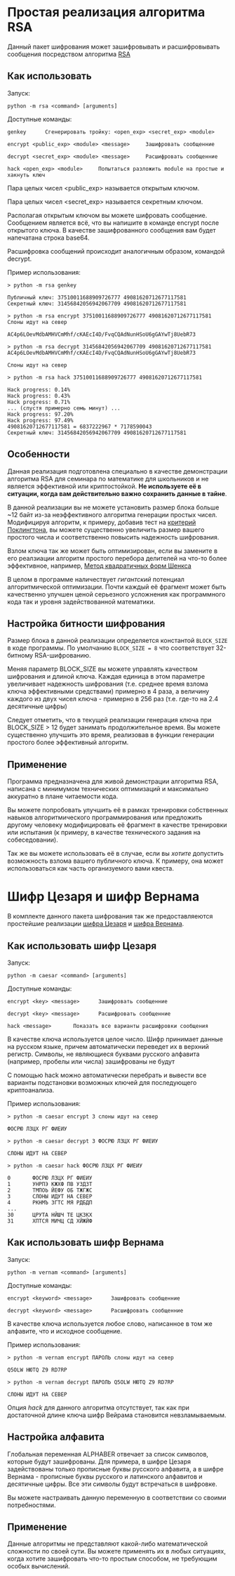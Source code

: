 # Простая реализация алгоритма RSA

Данный пакет шифрования может зашифровывать и расшифровывать сообщения посредством алгоритма [RSA](https://ru.wikipedia.org/wiki/RSA)


## Как использовать

Запуск:

    python -m rsa <command> [arguments] 

Доступные команды:

    genkey      Сгенерировать тройку: <open_exp> <secret_exp> <module>

    encrypt <public_exp> <module> <message>     Зашифровать сообщенние

    decrypt <secret_exp> <module> <message>     Расшифровать сообщенние

    hack <open_exp> <module>     Попытаться разложить module на простые и хакнуть ключ


Пара целых чисел <public_exp> <module> называется открытым ключом.

Пара целых чисел <secret_exp> <module> называется секретным ключом.

Располагая открытым ключом вы можете шифровать сообщение. Сообщением является всё, что вы напишите в команде encrypt после открытого ключа. В качестве зашифрованного сообщения вам будет напечатана строка base64.

Расшифровка сообщений происходит аналогичным образом, командой decrypt.

Пример использования:

    > python -m rsa genkey

    Публичный ключ: 37510011688909726777 49081620712677117581
    Секретный ключ: 31456842056942067709 49081620712677117581

    > python -m rsa encrypt 37510011688909726777 49081620712677117581 Слоны идут на север

    AC4p6LOevMdbAMHVCmMhf/cKAEcI4D/FvqCQAdNunHSoU6gGAYwTj8UebR73

    > python -m rsa decrypt 31456842056942067709 49081620712677117581 AC4p6LOevMdbAMHVCmMhf/cKAEcI4D/FvqCQAdNunHSoU6gGAYwTj8UebR73

    Слоны идут на север

    > python -m rsa hack 37510011688909726777 49081620712677117581

    Hack progress: 0.14%
    Hack progress: 0.43%
    Hack progress: 0.71%
    ... (спустя примерно семь минут) ...
    Hack progress: 97.20%
    Hack progress: 97.49%
    49081620712677117581 = 6837222967 * 7178590043
    Секретный ключ: 31456842056942067709 49081620712677117581

## Особенности

Данная реализация подготовлена специально в качестве демонстрации алгоритма RSA для семинара по математике для школьников и не является эффективной или криптостойкой. **Не используете её в ситуации, когда вам действительно важно сохранить данные в тайне**.

В данной реализации вы не можете установить размер блока больше ~12 байт из-за неэффективного алгоритма генерации простых чисел. Модифицируя алгоритм, к примеру, добавив тест на [критерий Поклингтона](https://habr.com/ru/post/594135/), вы можете существенно увеличить размер вашего простого числа и соответственно повысить надежность шифрования.

Взлом ключа так же может быть оптимизирован, если вы замените в его реалзиации алгоритм простого перебора делителей на что-то более эффективное, например, [Метод квадратичных форм Шенкса](https://ru.wikipedia.org/wiki/%D0%9C%D0%B5%D1%82%D0%BE%D0%B4_%D0%BA%D0%B2%D0%B0%D0%B4%D1%80%D0%B0%D1%82%D0%B8%D1%87%D0%BD%D1%8B%D1%85_%D1%84%D0%BE%D1%80%D0%BC_%D0%A8%D0%B5%D0%BD%D0%BA%D1%81%D0%B0)

В целом в программе наличествует *гигантский* потенциал алгоритмической оптимизации. Почти каждый её фрагмент может быть качественно улучшен ценой серьезного усложнения как программного кода так и уровня задействованной математики.

## Настройка битности шифрования

Размер блока в данной реализации определяется константой `BLOCK_SIZE` в коде программы. По умолчанию `BLOCK_SIZE = 8` что соответствует 32-битному RSA-шифрованию.

Меняя параметр BLOCK_SIZE вы можете управлять качеством шифрования и длиной ключа. Каждая единица в этом параметре увеличивает надежность шифрования (т.е. среднее время взлома ключа эффективными средствами) примерно в 4 раза, а величину каждого из двух чисел ключа - примерно в 256 раз (т.е. где-то на 2.4 десятичные цифры)

Следует отметить, что в текущей реализации генерация ключа при BLOCK_SIZE > 12 будет занимать продолжительное время. Вы можете существенно улучшить это время, реализовав в функции генерации простого более эффективный алгоритм.

## Применение

Программа предназначена для живой демонстрации алгоритма RSA, написана с минимумом технических оптимизаций и максимально аккуратно в плане читаемости кода.

Вы можете попробовать улучшить её в рамках тренировки собственных навыков алгоритмического программирования или предложить другому человеку модифицировать её фрагмент в качестве тренировки или испытания (к примеру, в качестве технического задания на собеседовании).

Так же вы можете использовать её в случае, если вы *хотите* допустить возможность взлома вашего публичного ключа. К примеру, она может использоваться как часть организуемого вами квеста.

# Шифр Цезаря и шифр Вернама

В комплекте данного пакета шифрования так же предоставляеются простейшие реализации [шифра Цезаря](https://ru.wikipedia.org/wiki/%D0%A8%D0%B8%D1%84%D1%80_%D0%A6%D0%B5%D0%B7%D0%B0%D1%80%D1%8F) и [шифра Вернама](https://ru.wikipedia.org/wiki/%D0%A8%D0%B8%D1%84%D1%80_%D0%92%D0%B5%D1%80%D0%BD%D0%B0%D0%BC%D0%B0).

## Как использовать шифр Цезаря

Запуск:

    python -m caesar <command> [arguments] 

Доступные команды:

    encrypt <key> <message>      Зашифровать сообщенние

    decrypt <key> <message>      Расшифровать сообщенние

    hack <message>       Показать все варианты расшифровки сообщения

В качестве ключа используется целое число. 
Шифр принимает данные на русском языке, причем автоматически переведет их в верхний регистр. Символы, не являющиеся буквами русского алфавита (например, пробелы или числа) зашифрованы не будут

С помощью hack можно автоматически перебрать и вывести все варианты подстановки возможных ключей для последующего криптоанализа.

Пример использования:

    > python -m caesar encrypt 3 слоны идут на север

    ФОСРЮ ЛЗЦХ РГ ФИЕИУ

    > python -m caesar decrypt 3 ФОСРЮ ЛЗЦХ РГ ФИЕИУ

    СЛОНЫ ИДУТ НА СЕВЕР

    > python -m caesar hack ФОСРЮ ЛЗЦХ РГ ФИЕИУ

    0       ФОСРЮ ЛЗЦХ РГ ФИЕИУ
    1       УНРПЭ КЖХФ ПВ УЗДЗТ
    2       ТМПОЬ ЙЕФУ ОБ ТЖГЖС
    3       СЛОНЫ ИДУТ НА СЕВЕР
    4       РКНМЪ ЗГТС МЯ РДБДП
    ...
    30      ЦРУТА НЙШЧ ТЕ ЦКЗКХ
    31      ХПТСЯ МИЧЦ СД ХЙЖЙФ


## Как использовать шифр Вернама

Запуск:

    python -m vernam <command> [arguments] 

Доступные команды:

    encrypt <keyword> <message>      Зашифровать сообщенние

    decrypt <keyword> <message>      Расшифровать сообщенние

В качестве ключа используется любое слово, написанное в том же алфавите, что и исходное сообщение.

Пример использования:

    > python -m vernam encrypt ПАРОЛЬ слоны идут на север

    Q5OLW HЮTQ Z9 RD7RP

    > python -m vernam decrypt ПАРОЛЬ Q5OLW HЮTQ Z9 RD7RP

    СЛОНЫ ИДУТ НА СЕВЕР

Опция *hack* для данного алгоритма отсутствует, так как при достаточной длине ключа шифр Вейрама становится невзламываемым. 

## Настройка алфавита

Глобальная переменная ALPHABER отвечает за список символов, которые будут зашифрованы. Для примера, в шифре Цезаря задействованы только прописные буквы русского алфавита, а в шифре Вернама - прописные буквы русского и латинского алфавитов и десятичные цифры. Все эти символы будут встречаться в шифровке.

Вы можете настраивать данную переменную в соответствии со своими потребностями.

## Применение

Данные алгоритмы не представляют какой-либо математической сложности по своей сути. Вы можете применять их в любых ситуациях, когда хотите зашифровать что-то простым способом, не требующим особых вычислений.
